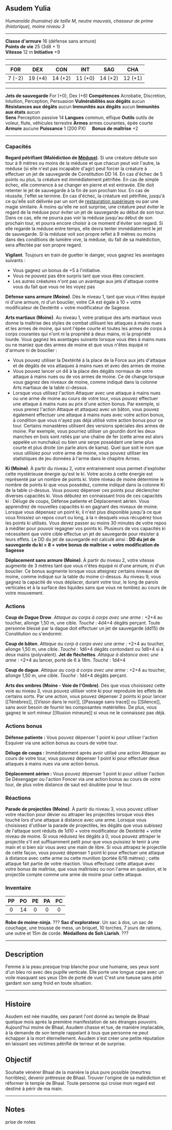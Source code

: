 ## Asudem Yulia
*Humanoïde (humaine) de taille M, neutre mauvais, chasseur de prime (historique), moine niveau 3*
___
**Classe d'armure** 16 (défense sans armure)  
**Points de vie** 25 (3d8 + 1)  
**Vitesse** 12 m 
**Initiative** +9
___

| FOR    | DEX     | CON     | INT     | SAG     | CHA     |
| ------ | ------- | ------- | ------- | ------- | ------- |
| 7 (-2) | 19 (+4) | 14 (+2) | 11 (+0) | 14 (+2) | 12 (+1) |
___
**Jets de sauvegarde** For (+0), Dex (+6)
**Compétences** Acrobatie, Discretion, Intuition, Perception, Persuasion
**Vulnérabilités aux dégâts** aucun
**Résistances aux dégâts** aucun
**Immunités aux dégâts** aucun
**Immunités aux états** aucun  
**Sens**  Perception passive 14
**Langues** commun, elfique
**Outils** outils de voleur, flute, véhicules terrestre
**Armes** armes courantes, épée courte
**Armure** aucune
**Puissance** 1 (200 PX)     **Bonus de maîtrise** +2  
___
### Capacités
**Regard pétrifiant (Malédiction de [Méduse](https://www.aidedd.org/dnd/monstres.php?vf=meduse))**.  Si une créature débute son tour à 9 mètres ou moins de la méduse et que chacun peut voir l'autre, la méduse (si elle n'est pas incapable d'agir) peut forcer la créature à effectuer un jet de sauvegarde de Constitution DD 14. En cas d'échec de 5 points ou plus, la créature est immédiatement pétrifiée. En cas de simple échec, elle commence à se changer en pierre et est entravée. Elle doit retenter le jet de sauvegarde à la fin de son prochain tour. En cas de réussite, l'effet se termine. En cas d'échec, la créature est pétrifiée, jusqu'à ce qu'elle soit délivrée par un sort de [restauration supérieure](https://www.aidedd.org/dnd/sorts.php?vf=restauration-superieure) ou par une magie similaire. À moins qu'elle ne soit surprise, une créature peut éviter le regard de la méduse pour éviter un jet de sauvegarde au début de son tour. Dans ce cas, elle ne pourra pas voir la méduse jusqu'au début de son prochain tour, et pourra encore choisir à ce moment d'éviter son regard. Si elle regarde la méduse entre temps, elle devra tenter immédiatement le jet de sauvegarde. Si la méduse voit son propre reflet à 9 mètres ou moins dans des conditions de lumière vive, la méduse, du fait de sa malédiction, sera affectée par son propre regard.

**Vigilant**. Toujours en train de guetter le danger, vous gagnez les avantages suivants : 
- Vous gagnez un bonus de +5 à l'initiative. 
- Vous ne pouvez pas être surpris tant que vous êtes conscient. 
- Les autres créatures n'ont pas un avantage aux jets d'attaque contre vous du fait que vous ne les voyez pas

**Défense sans armure (Moine)**. Dès le niveau 1, tant que vous n'êtes équipé ni d'une armure, ni d'un bouclier, votre CA est égale à 10 + votre modificateur de Dextérité + votre modificateur de Sagesse. 

**Arts martiaux (Moine)**. Au niveau 1, votre pratique des arts martiaux vous donne la maîtrise des styles de combat utilisant les attaques à mains nues et les armes de moine, qui sont l'épée courte et toutes les armes de corps à corps courantes qui n'ont ni la propriété à deux mains, ni la propriété lourde. Vous gagnez les avantages suivants lorsque vous êtes à mains nues ou ne maniez que des armes de moine et que vous n'êtes équipé ni d'armure ni de bouclier : 
- Vous pouvez utiliser la Dextérité à la place de la Force aux jets d'attaque et de dégâts de vos attaques à mains nues et avec des armes de moine. 
- Vous pouvez lancer un d4 à la place des dégâts normaux de votre attaque à mains nues ou de vos armes de moine. Ce dé change lorsque vous gagnez des niveaux de moine, comme indiqué dans la colonne Arts martiaux de la table ci-dessus. 
- Lorsque vous utilisez l'action Attaquer avec une attaque à mains nues ou une arme de moine au cours de votre tour, vous pouvez effectuer une attaque à mains nues au prix d'une action bonus. Par exemple, si vous prenez l'action Attaque et attaquez avec un bâton, vous pouvez également effectuer une attaque à mains nues avec votre action bonus, à condition que vous n'ayez pas déjà utilisé votre action bonus pour ce tour.
Certains monastères utilisent des versions spéciales des armes de moine. Par exemple, vous pourriez utiliser un gourdin dont les deux manches en bois sont reliés par une chaîne de fer (cette arme est alors appelée un nunchaku) ou bien une serpe possédant une lame plus courte et plus droite (on parle alors de kama). Quel que soit le nom que vous utilisiez pour votre arme de moine, vous pouvez utiliser les statistiques de jeu données à l'arme dans le chapitre Armes.

**Ki (Moine)**. À partir du niveau 2, votre entrainement vous permet d'exploiter cette mystérieuse énergie qu'est le ki. Votre accès à cette énergie est représenté par un nombre de points ki. Votre niveau de moine détermine le nombre de points ki que vous possédez, comme indiqué dans la colonne Ki de la table ci-dessus. Vous pouvez dépenser ces points pour déclencher diverses capacités ki. Vous débutez en connaissant trois de ces capacités ki : Déluge de coups, Défense patiente et Déplacement aérien. Vous apprendrez de nouvelles capacités ki en gagnant des niveaux de moine.
Lorsque vous dépensez un point ki, il n'est plus disponible jusqu'à ce que vous finissiez un repos court ou long, à la n desquels vous récupérez tous les points ki utilisés. Vous devez passer au moins 30 minutes de votre repos à méditer pour pouvoir regagner vos points ki. Plusieurs de vos capacités ki nécessitent que votre cible effectue un jet de sauvegarde pour résister à leurs effets. Le DD du jet de sauvegarde est calculé ainsi : **DD du jet de sauvegarde du ki = 8 + votre bonus de maîtrise + votre modification de Sagesse**

**Déplacement sans armure (Moine)**. À partir du niveau 2, votre vitesse augmente de 3 mètres tant que vous n'êtes équipé ni d'une armure, ni d'un bouclier. Ce bonus augmente lorsque vous atteignez certains niveaux de moine, comme indiqué sur la table du moine ci-dessus. Au niveau 9, vous gagnez la capacité de vous déplacer, durant votre tour, le long de parois verticales et à la surface des liquides sans que vous ne tombiez au cours de votre mouvement.

### Actions
**Coup de Dague Drow**. *Attaque au corps à corps avec une arme* : +2+4 au toucher, allonge 1,50 m, une cible. *Touché* : 4d4+4 dégâts perçant. Toute personne blessé par la dague doit effectuer un jet de sauvegarde (dd15) de Constitution ou s'endormir.

**Coup de bâton**. *Attaque au corp à corps avec une arme* : +2+4 au toucher, allonge 1,50 m, une cible. *Touché* : 1d6+4 dégâts contondant ou 1d8+4 si à deux mains (polyvalent).
**Jet de fléchettes**. *Attaque à distance avec une arme* : +2+4 au lancer, porté de 6 à 18m. *Touché* : 1d4+4

**Coup de dague**. *Attaque au corp à corps avec une arme* : +2+4 au toucher, allonge 1,50 m, une cible. *Touché* : 1d4+4 dégâts perçant.

**Arts des ombres (Moine - Voie de l'Ombre)**. Dès que vous choisissez cette voie au niveau 3, vous pouvez utiliser votre ki pour reproduire les effets de certains sorts. Par une action, vous pouvez dépenser 2 points ki pour lancer [[Ténèbres]], [[Vision dans le noir]], [[Passage sans trace]] ou [[Silence]], sans avoir besoin de fournir les composantes matérielles. De plus, vous gagnez le sort mineur [[Illusion mineure]] si vous ne le connaissez pas déjà.

### Actions bonus
**Défense patiente :** Vous pouvez dépenser 1 point ki pour utiliser l'action Esquiver via une action bonus au cours de votre tour. 

**Déluge de coups :** Immédiatement après avoir utilisé une action Attaquer au cours de votre tour, vous pouvez dépenser 1 point ki pour effectuer deux attaques à mains nues via une action bonus. 

**Déplacement aérien :** Vous pouvez dépenser 1 point ki pour utiliser l'action Se Désengager ou l'action Foncer via une action bonus au cours de votre tour, de plus votre distance de saut est doublée pour le tour.

### Réactions
**Parade de projectiles (Moine)**. À partir du niveau 3, vous pouvez utiliser votre réaction pour dévier ou attraper les projectiles lorsque vous êtes touché lors d'une attaque à distance avec une arme. Lorsque vous choisissez d'utiliser la parade de projectiles, les dégâts que vous subissez de l'attaque sont réduits de 1d10 + votre modificateur de Dextérité + votre niveau de moine. Si vous réduisez les dégâts à 0, vous pouvez attraper le projectile s'il est suffisamment petit pour que vous puissiez le tenir à une main et si bien sûr vous avez une main de libre. Si vous attrapez le projectile de cette façon, vous pouvez dépenser 1 point ki pour effectuer une attaque à distance avec cette arme ou cette munition (portée 6/18 mètres) ; cette attaque fait partie de votre réaction. Vous effectuez cette attaque avec votre bonus de maîtrise, que vous maîtrisiez ou non l'arme en question, et le projectile compte comme une arme de moine pour cette attaque.
### Inventaire
| PP  | PO  | PE  | PA  | PC  |
| :-: | :-: | :-: | :-: | :-: |
|  0  | 14  |  0  |  0  |  0  |

**Robe de moine-ninja**. ???
**Sac d'explorateur**. Un sac à dos, un sac de couchage, une trousse de mess, un briquet, 10 torches, 7 jours de rations, une outre et 15m de corde.
**Médaillons de Soh Liarish**. ???
___
## Description
Femme à la peau presque trop blanche pour une humaine, ses yeux sont d'un bleu roi avec des pupille verticale. Elle porte une longue cape avec un voile masquant ses yeux (3m de porté de vue)
C'est une tueuse sans pitié gardant son sang froid en toute situation.
___
## Histoire
Asudem est née maudite, ses parant l'ont donné au temple de Bhaal quelque mois après la première manifestation de ses étranges pouvoirs. Aujourd'hui moine de Bhaal, Asudem chasse et tue, de manière implacable, à la demande de son temple rappelant à tous que personne ne peut échapper à la mort éternellement. 
Asudem s'est créer une petite réputation en laissant ses victimes pétrifié de terreur et de surprise.
## Objectif
Souhaite vénérer Bhaal de la manière la plus pure possible (meurtres horribles), devenir prêtresse de Bhaal. 
Trouver l'origine de sa malédiction et réformer le temple de Bhaal.
Toute personne qui croise mon regard est destiné à périr de ma main.
___
## Notes
prise de notes